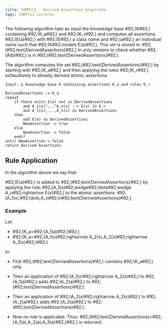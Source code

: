 ```yaml
---
title: COMP111 - Derived Assertions Algorithm
tags: COMP111 Lectures
---
```

The following algorithm take as input the knowledge base \#92;(K\#92;) containing \#92;(K_a\#92;) and \#92;(K_r\#92;) and computes all assertions \#92;(E(a)\#92;) with \#92;(E\#92;) a class name and \#92;(a\#92;) an individual name such that \#92;(K\#92;models E(a)\#92;). This set is stored in: \#92;[\#92;text{DerivedAssertions}\#92;] In only remains to check whether \#92;(A(b)\#92;) is in \#92;(\#92;text{DerivedAssertions}\#92;). 

The algorithm computes the set \#92;(\#92;text{DerivedAssertions}\#92;) by starting with \#92;(K_a\#92;) and then applying the rules \#92;(K_r\#92;) exhaustively to already derived atomic assertions.

```
Input: a knowledge base K containing assertions K_a and rules K_r
	
DerivedAssertions := K_a
repeat
	if there exits E(a) not in DerivedAssertions
		and A_1(x)^...^A_n(x) --> E(x) in K_r
		and A_1(x),...,A_n(x) in DerivedAssertions
	then 
		add E(a) to DerivedAssertions
		NewAssertion := true
	else 
		NewAssertion := false
	endif
until NewAssertion = false
return Derived Assertions
```

## Rule Application
In the algorithm above we say that:

\#92;(E(a)\#92;) is added to \#92;(\#92;text{DerivedAssertions}\#92;) by applying the rule:
\#92;[A_1(x)\#92;wedge\#92;ldots\#92;wedge A_n\#92;rightarrow E(x)\#92;]
to the atomic assertions:
\#92;[A_1(x),\#92;ldots,A_n\#92;in\#92;text{DerivedAssertions}\#92;]

### Example
Let:

* \#92;(K_a=\#92;{A_1(a)\#92;}\#92;)
* \#92;(K_a=\#92;{A_1(x)\#92;rightarrow A_2(x),A_2(x)\#92;rightarrow A_3(x)\#92;}\#92;)

In:

* First \#92;(\#92;text{DerivedAssertions}\#92;) contains \#92;(K_a\#92;) only.

* Then an application of \#92;(A_1(x)\#92;rightarrow A_2(x)\#92;) to \#92;(A_1(a)\#92;) adds \#92;(A_2(a)\#92;) to \#92;(\#92;text{DerivedAssertions}\#92;).

* Then an application of \#92;(A_2(x)\#92;rightarrow A_3(x)\#92;) to \#92;(A_2(a)\#92;) adds \#92;(A_3(a)\#92;) to \#92;(\#92;text{DerivedAssertions}\#92;).

* Now no rule is applicable. Thus:
\#92;[\#92;text{DerivedAssertions}=\#92;{A_1(a),A_2(a),A_3(a)\#92;}\#92;]
is returned.
